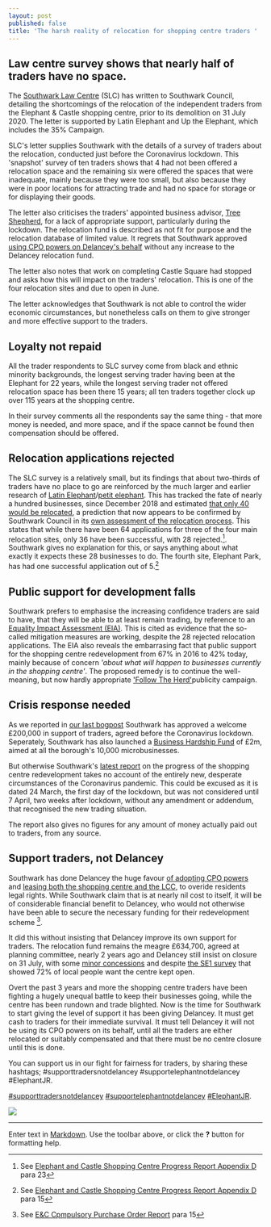 ```yaml
---
layout: post
published: false
title: 'The harsh reality of relocation for shopping centre traders '
---
```

## Law centre survey shows that nearly half of traders have no space.

The [Southwark Law Centre](http://www.southwarklawcentre.org.uk/) (SLC) has written to Southwark Council, detailing the shortcomings of the relocation of the independent traders from the Elephant & Castle shopping centre, prior to its demolition on 31 July 2020.
The letter is supported by Latin Elephant and Up the Elephant, which includes the 35% Campaign.

SLC's letter supplies Southwark with the details of a survey of traders about the relocation, conducted just before the Coronavirus lockdown.  This 'snapshot' survey of ten traders shows that 4 had not been offered a relocation space and the remaining six were offered the spaces that were inadequate, mainly because they were too small, but also because they were in poor locations for attracting trade and had no space for storage or for displaying their goods.

The letter also criticises the traders' appointed business advisor, [Tree Shepherd](https://treeshepherd.org.uk/regeneration/elephant-castle/), for a lack of appropriate support, particularly during the lockdown.  The relocation fund is described as not fit for purpose and the relocation database of limited value.  It regrets that Southwark approved [using CPO powers on Delancey's behalf](http://moderngov.southwark.gov.uk/mgAi.aspx?ID=47899) without any increase to the Delancey relocation fund.

The letter also notes that work on completing Castle Square had stopped and asks how this will impact on the traders' relocation.  This is one of the four relocation sites and due to open in June.

The letter acknowledges that Southwark is not able to control the wider economic circumstances, but nonetheless calls on them to give stronger and more effective support to the traders.

## Loyalty not repaid

All the trader respondents to SLC survey come from black and ethnic minority backgrounds, the longest serving trader having been at the Elephant for 22 years, while the longest serving trader not offered relocation space has been there 15 years; all ten traders together clock up over 115 years at the shopping centre.

In their survey comments all the respondents say the same thing - that more money is needed, and more space, and if the space cannot be found then compensation should be offered.

## Relocation applications rejected

The SLC survey is a relatively small, but its findings that about two-thirds of traders have no place to go are reinforced by the much larger and earlier research of [Latin Elephant](https://latinelephant.org/)/[petit elephant](https://twitter.com/elephant_petit/status/1118825370017386496).  This has tracked the fate of nearly a hundred businesses, since December 2018 and estimated [that only 40 would be relocated](http://35percent.org/2020-01-20-elephant-traders-still-homeless/), a prediction that now appears to be confirmed by Southwark Council in its [own assessment of the relocation process](http://moderngov.southwark.gov.uk/documents/s88161/Appendix%20D.pdf).  This states that while there have been 64 applications for three of the four main relocation sites, only 36 have been successful, with 28 rejected.[^1].  Southwark gives no explanation for this, or says anything about what exactly it expects these 28 businesses to do.  The fourth site, Elephant Park, has had one successful application out of 5.[^2]

## Public support for development falls

Southwark prefers to emphasise the increasing confidence traders are said to have, that they will be able to at least remain trading, by reference to an [Equality Impact Assessment (EIA)](http://moderngov.southwark.gov.uk/documents/s88162/Appendix%20E.pdf).  This is cited as evidence that the so-called mitigation measures are working, despite the 28 rejected relocation applications.  The EIA also reveals the embarrasing fact that public support for the shopping centre redevelopment from 67% in 2016 to 42% today, mainly because of concern _'about what will happen to businesses currently in the shopping centre'_. The proposed remedy is to continue the well-meaning, but now hardly appropriate ['Follow The Herd'](https://www.theherdse1.com/)publicity campaign.


## Crisis response needed

As we reported in [our last bogpost](http://35percent.org/2020-04-04-shopping-centre-cpo-council-plough-on-regardless/) Southwark has approved a welcome £200,000 in support of traders, agreed before the Coronavirus lockdown.  Seperately, Southwark has also launched a [Business Hardship Fund](https://www.southwark.gov.uk/health-and-wellbeing/public-health/for-the-public/coronavirus/business-hardhip-fund) of £2m, aimed at all the borough's 10,000 microbusinesses.

But otherwise Southwark's [latest report](http://moderngov.southwark.gov.uk/documents/s88157/Report%20EC%20Shopping%20Centre%20Progress.pdf) on the progress of the shopping centre redevelopment takes no account of the entirely new, desperate circumstances of the Coronavirus pandemic.  This could be excused as it is dated 24 March, the first day of the lockdown, but was not considered until 7 April,  two weeks after lockdown, without any amendment or addendum, that recognised the new trading situation.

The report also gives no figures for any amount of money actually paid out to traders, from any source.

## Support traders, not Delancey

Southwark has done Delancey the huge favour [of adopting CPO powers](http://moderngov.southwark.gov.uk/mgAi.aspx?ID=47899) and [leasing both the shopping centre and the LCC](http://moderngov.southwark.gov.uk/mgAi.aspx?ID=56017), to overide residents legal rights.  While Southwark claim that is at nearly nil cost to itself, it will be of considerable financial benefit to Delancey, who would not otherwise have been able to secure the necessary funding for their redevelopment scheme [^3].

It did this without insisting that Delancey improve its own support for traders.  The relocation fund remains the meagre £634,700, agreed at planning committee, nearly 2 years ago and Delancey still insist on closure on 31 July, with some [minor concessions](https://www.london-se1.co.uk/news/view/10180?utm_source=SE1+Direct&utm_campaign=0c3a7afe5a-SE1+Direct+1000&utm_medium=email&utm_term=0_9d1f71fd65-0c3a7afe5a-407867973) and despite [the SE1 survey](https://twitter.com/se1/status/1240692710987558913) that showed 72% of local people want the centre kept open.

Overt the past 3 years and more the shopping centre traders have been fighting a hugely unequal battle to keep their businesses going, while the centre has been rundown and trade blighted.  Now is the time for Southwark to start giving the level of support it has been giving Delancey.  It must get cash to traders for their immediate survival.  It must tell Delancey it will not be using its CPO powers on its behalf, until all the traders are either relocated or suitably compensated and that there must be no centre closure until this is done.

You can support us in our fight for fairness for traders, by sharing these hashtags; #supporttradersnotdelancey #supportelephantnotdelancey #ElephantJR.

[#supporttradersnotdelancey](https://twitter.com/hashtag/supporttradersnotdelancey?src=hashtag_click) [#supportelephantnotdelancey](https://twitter.com/hashtag/supportelephantnotdelancey?src=hashtag_click) [#ElephantJR](https://twitter.com/hashtag/ElephantJR?src=hashtag_click).

![](http://35percent.org/img/deldemands.jpg)


[^1]: See [Elephant and Castle Shopping Centre Progress Report Appendix D](http://moderngov.southwark.gov.uk/documents/s88161/Appendix%20D.pdf) para 23

[^2]: See [Elephant and Castle Shopping Centre Progress Report Appendix D](http://moderngov.southwark.gov.uk/documents/s88161/Appendix%20D.pdf) para 15

[^3]: See [E&C Cpmpulsory Purchase Order Report](http://moderngov.southwark.gov.uk/documents/s88163/Report%20EC%20CPO.pdf) para 15

-----------------------------------------------------------------------------------------------------






Enter text in [Markdown](http://daringfireball.net/projects/markdown/). Use the toolbar above, or click the **?** button for formatting help.
